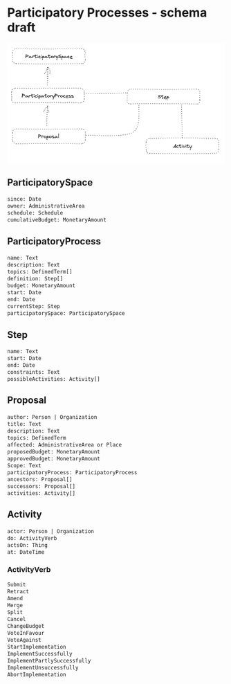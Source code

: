 # Participatory Processes - schema draft

![High-level view](schema.png)

## ParticipatorySpace

```
since: Date
owner: AdministrativeArea
schedule: Schedule
cumulativeBudget: MonetaryAmount
```

## ParticipatoryProcess

```
name: Text
description: Text
topics: DefinedTerm[]
definition: Step[]
budget: MonetaryAmount
start: Date
end: Date
currentStep: Step
participatorySpace: ParticipatorySpace
```

## Step

```
name: Text
start: Date
end: Date
constraints: Text
possibleActivities: Activity[]
```

## Proposal

```
author: Person | Organization
title: Text
description: Text
topics: DefinedTerm
affected: AdministrativeArea or Place
proposedBudget: MonetaryAmount
approvedBudget: MonetaryAmount
Scope: Text
participatoryProcess: ParticipatoryProcess
ancestors: Proposal[]
successors: Proposal[]
activities: Activity[]
```

## Activity
```
actor: Person | Organization
do: ActivityVerb
actsOn: Thing
at: DateTime
```

### ActivityVerb

```
Submit
Retract
Amend
Merge
Split
Cancel
ChangeBudget
VoteInFavour
VoteAgainst
StartImplementation
ImplementSuccessfully
ImplementPartlySuccessfully
ImplementUnsuccessfully
AbortImplementation
```

